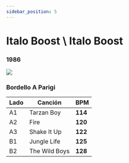 ```yaml
---
sidebar_position: 5
---
```


# Italo Boost \ Italo Boost

### **1986**

 ![](https://i.discogs.com/qHGKJ47_Q-p0riMJX5v4ycRo1mkYRmau06kNUiCC1XE/rs:fit/g:sm/q:90/h:595/w:600/czM6Ly9kaXNjb2dz/LWRhdGFiYXNlLWlt/YWdlcy9SLTU2MTk3/OTMtMTM5ODE4Nzcy/NS05MTMzLmpwZWc.jpeg)

### Bordello A Parigi

| Lado | Canción | BPM |
| --- | --- | --- |
| A1 | Tarzan Boy | **114** |
| A2 | Fire | **120** |
| A3 | Shake It Up | **122** |
| B1 | Jungle Life | **125** |
| B2 | The Wild Boys | **128** |